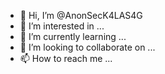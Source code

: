 - 👋 Hi, I’m @AnonSecK4LAS4G
- 👀 I’m interested in ...
- 🌱 I’m currently learning ...
- 💞️ I’m looking to collaborate on ...
- 📫 How to reach me ...

<!---
AnonSecK4LAS4G/AnonSecK4LAS4G is a ✨ special ✨ repository because its `README.md` (this file) appears on your GitHub profile.
You can click the Preview link to take a look at your changes.
--->
